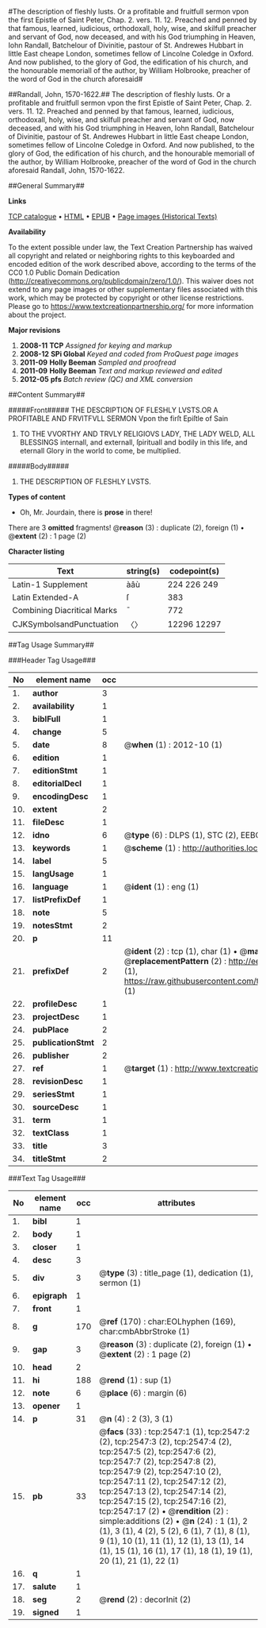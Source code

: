 #The description of fleshly lusts. Or a profitable and fruitfull sermon vpon the first Epistle of Saint Peter, Chap. 2. vers. 11. 12. Preached and penned by that famous, learned, iudicious, orthodoxall, holy, wise, and skilfull preacher and servant of God, now deceased, and with his God triumphing in Heaven, Iohn Randall, Batchelour of Divinitie, pastour of St. Andrewes Hubbart in little East cheape London, sometimes fellow of Lincolne Coledge in Oxford. And now published, to the glory of God, the edification of his church, and the honourable memoriall of the author, by William Holbrooke, preacher of the word of God in the church aforesaid#

##Randall, John, 1570-1622.##
The description of fleshly lusts. Or a profitable and fruitfull sermon vpon the first Epistle of Saint Peter, Chap. 2. vers. 11. 12. Preached and penned by that famous, learned, iudicious, orthodoxall, holy, wise, and skilfull preacher and servant of God, now deceased, and with his God triumphing in Heaven, Iohn Randall, Batchelour of Divinitie, pastour of St. Andrewes Hubbart in little East cheape London, sometimes fellow of Lincolne Coledge in Oxford. And now published, to the glory of God, the edification of his church, and the honourable memoriall of the author, by William Holbrooke, preacher of the word of God in the church aforesaid
Randall, John, 1570-1622.

##General Summary##

**Links**

[TCP catalogue](http://www.ota.ox.ac.uk/tcp/)  • 
[HTML](http://tei.it.ox.ac.uk/tcp/Texts-HTML/free/A10/A10391.html)  • 
[EPUB](http://tei.it.ox.ac.uk/tcp/Texts-EPUB/free/A10/A10391.epub) • 
[Page images (Historical Texts)](https://historicaltexts.jisc.ac.uk/eebo-99838182e)

**Availability**

To the extent possible under law, the Text Creation Partnership has waived all copyright and related or neighboring rights to this keyboarded and encoded edition of the work described above, according to the terms of the CC0 1.0 Public Domain Dedication (http://creativecommons.org/publicdomain/zero/1.0/). This waiver does not extend to any page images or other supplementary files associated with this work, which may be protected by copyright or other license restrictions. Please go to https://www.textcreationpartnership.org/ for more information about the project.

**Major revisions**

1. __2008-11__ __TCP__ *Assigned for keying and markup*
1. __2008-12__ __SPi Global__ *Keyed and coded from ProQuest page images*
1. __2011-09__ __Holly Beeman__ *Sampled and proofread*
1. __2011-09__ __Holly Beeman__ *Text and markup reviewed and edited*
1. __2012-05__ __pfs__ *Batch review (QC) and XML conversion*

##Content Summary##

#####Front#####
THE DESCRIPTION OF FLESHLY LVSTS.OR A PROFITABLE AND FRVITFVLL SERMON Vpon the firſt Epiſtle of Sain
1. TO THE VVORTHY AND TRVLY RELIGIOVS LADY, THE LADY WELD, ALL BLESSINGS internall, and externall, ſpirituall and bodily in this life, and eternall Glory in the world to come, be multiplied.

#####Body#####

1. THE DESCRIPTION OF FLESHLY LVSTS.

**Types of content**

  * Oh, Mr. Jourdain, there is **prose** in there!

There are 3 **omitted** fragments! 
 @__reason__ (3) : duplicate (2), foreign (1)  •  @__extent__ (2) : 1 page (2)

**Character listing**


|Text|string(s)|codepoint(s)|
|---|---|---|
|Latin-1 Supplement|àâù|224 226 249|
|Latin Extended-A|ſ|383|
|Combining             Diacritical Marks|̄|772|
|CJKSymbolsandPunctuation|〈〉|12296 12297|

##Tag Usage Summary##

###Header Tag Usage###

|No|element name|occ|attributes|
|---|---|---|---|
|1.|__author__|3||
|2.|__availability__|1||
|3.|__biblFull__|1||
|4.|__change__|5||
|5.|__date__|8| @__when__ (1) : 2012-10 (1)|
|6.|__edition__|1||
|7.|__editionStmt__|1||
|8.|__editorialDecl__|1||
|9.|__encodingDesc__|1||
|10.|__extent__|2||
|11.|__fileDesc__|1||
|12.|__idno__|6| @__type__ (6) : DLPS (1), STC (2), EEBO-CITATION (1), PROQUEST (1), VID (1)|
|13.|__keywords__|1| @__scheme__ (1) : http://authorities.loc.gov/ (1)|
|14.|__label__|5||
|15.|__langUsage__|1||
|16.|__language__|1| @__ident__ (1) : eng (1)|
|17.|__listPrefixDef__|1||
|18.|__note__|5||
|19.|__notesStmt__|2||
|20.|__p__|11||
|21.|__prefixDef__|2| @__ident__ (2) : tcp (1), char (1)  •  @__matchPattern__ (2) : ([0-9\-]+):([0-9IVX]+) (1), (.+) (1)  •  @__replacementPattern__ (2) : http://eebo.chadwyck.com/downloadtiff?vid=$1&page=$2 (1), https://raw.githubusercontent.com/textcreationpartnership/Texts/master/tcpchars.xml#$1 (1)|
|22.|__profileDesc__|1||
|23.|__projectDesc__|1||
|24.|__pubPlace__|2||
|25.|__publicationStmt__|2||
|26.|__publisher__|2||
|27.|__ref__|1| @__target__ (1) : http://www.textcreationpartnership.org/docs/. (1)|
|28.|__revisionDesc__|1||
|29.|__seriesStmt__|1||
|30.|__sourceDesc__|1||
|31.|__term__|1||
|32.|__textClass__|1||
|33.|__title__|3||
|34.|__titleStmt__|2||


###Text Tag Usage###

|No|element name|occ|attributes|
|---|---|---|---|
|1.|__bibl__|1||
|2.|__body__|1||
|3.|__closer__|1||
|4.|__desc__|3||
|5.|__div__|3| @__type__ (3) : title_page (1), dedication (1), sermon (1)|
|6.|__epigraph__|1||
|7.|__front__|1||
|8.|__g__|170| @__ref__ (170) : char:EOLhyphen (169), char:cmbAbbrStroke (1)|
|9.|__gap__|3| @__reason__ (3) : duplicate (2), foreign (1)  •  @__extent__ (2) : 1 page (2)|
|10.|__head__|2||
|11.|__hi__|188| @__rend__ (1) : sup (1)|
|12.|__note__|6| @__place__ (6) : margin (6)|
|13.|__opener__|1||
|14.|__p__|31| @__n__ (4) : 2 (3), 3 (1)|
|15.|__pb__|33| @__facs__ (33) : tcp:2547:1 (1), tcp:2547:2 (2), tcp:2547:3 (2), tcp:2547:4 (2), tcp:2547:5 (2), tcp:2547:6 (2), tcp:2547:7 (2), tcp:2547:8 (2), tcp:2547:9 (2), tcp:2547:10 (2), tcp:2547:11 (2), tcp:2547:12 (2), tcp:2547:13 (2), tcp:2547:14 (2), tcp:2547:15 (2), tcp:2547:16 (2), tcp:2547:17 (2)  •  @__rendition__ (2) : simple:additions (2)  •  @__n__ (24) : 1 (1), 2 (1), 3 (1), 4 (2), 5 (2), 6 (1), 7 (1), 8 (1), 9 (1), 10 (1), 11 (1), 12 (1), 13 (1), 14 (1), 15 (1), 16 (1), 17 (1), 18 (1), 19 (1), 20 (1), 21 (1), 22 (1)|
|16.|__q__|1||
|17.|__salute__|1||
|18.|__seg__|2| @__rend__ (2) : decorInit (2)|
|19.|__signed__|1||
